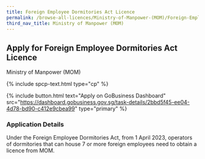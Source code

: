 ```yaml
---
title: Foreign Employee Dormitories Act Licence 
permalink: /browse-all-licences/Ministry-of-Manpower-(MOM)/Foreign-Employee-Dormitories-Act-Licence-
third_nav_title: Ministry of Manpower (MOM)
---
```


## Apply for Foreign Employee Dormitories Act Licence

Ministry of Manpower (MOM)

{% include spcp-text.html type="cp" %}

{% include button.html text="Apply on GoBusiness Dashboard" src="https://dashboard.gobusiness.gov.sg/task-details/2bbd5f45-ee04-4d78-bd90-c412e9cbea99" type="primary" %}

<H3>Application Details</H3>

<p>Under the Foreign Employee Dormitories Act, from 1 April 2023, operators of dormitories that can house 7 or more foreign employees need to obtain a licence from MOM.</p>

